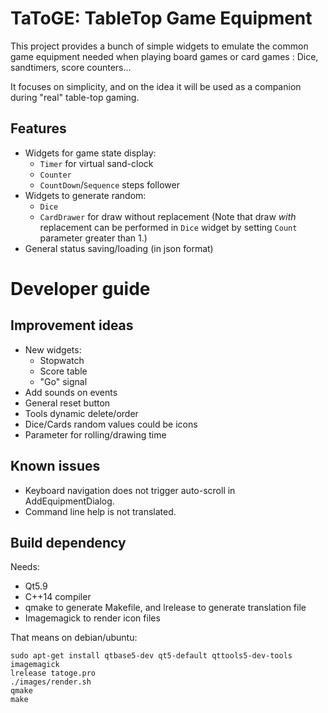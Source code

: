 # TaToGE: TableTop Game Equipment

This project provides a bunch of simple widgets to emulate the common game equipment needed when playing board games or card games : Dice, sandtimers, score counters...

It focuses on simplicity, and on the idea it will be used as a companion during "real" table-top gaming.

## Features

- Widgets for game state display:
  - `Timer` for virtual sand-clock
  - `Counter`
  - `CountDown`/`Sequence` steps follower
- Widgets to generate random:
  - `Dice`
  - `CardDrawer` for draw without replacement (Note that draw *with* replacement can be performed in `Dice` widget by setting `Count` parameter greater than 1.)
- General status saving/loading (in json format)


# Developer guide

## Improvement ideas

- New widgets:
   - Stopwatch
   - Score table
   - "Go" signal
- Add sounds on events
- General reset button
- Tools dynamic delete/order
- Dice/Cards random values could be icons
- Parameter for rolling/drawing time

## Known issues

- Keyboard navigation does not trigger auto-scroll in AddEquipmentDialog.
- Command line help is not translated.

## Build dependency

Needs:
- Qt5.9
- C++14 compiler
- qmake to generate Makefile, and lrelease to generate translation file
- Imagemagick to render icon files

That means on debian/ubuntu:
```
sudo apt-get install qtbase5-dev qt5-default qttools5-dev-tools imagemagick
lrelease tatoge.pro
./images/render.sh
qmake
make
```

